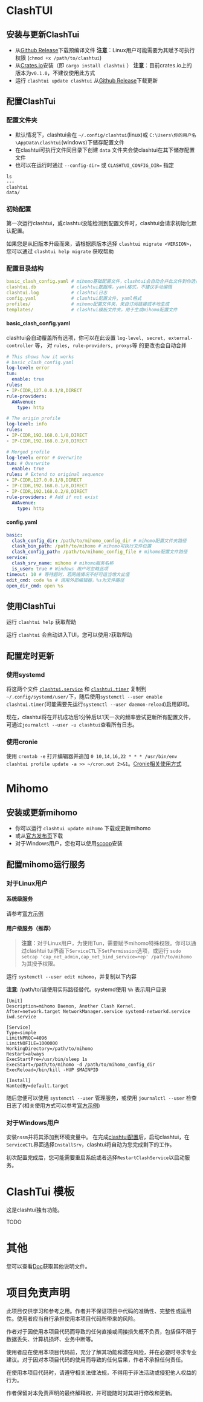 # ClashTUI

## 安装与更新ClashTui

* 从[Github Release][GhRelease]下载预编译文件
  **注意**：Linux用户可能需要为其赋予可执行权限 (`chmod +x /path/to/clashtui`)
* 从[Crates.io](https://crates.io/crates/clashtui)安装（即 `cargo install clashtui` ）
  **注意**：目前crates.io上的版本为`v0.1.0`，不建议使用此方式
* 运行 `clashtui update clashtui` 从[Github Release][GhRelease]下载更新

[GhRelease]: https://github.com/JohanChane/clashtui/releases

## 配置ClashTui

### 配置文件夹

* 默认情况下，clashtui会在 `~/.config/clashtui`(linux)或 `C:\Users\你的用户名\AppData\clashtui`(windows)下储存配置文件
* 在clashtui可执行文件同目录下创建 `data` 文件夹会使clashtui在其下储存配置文件
* 也可以在运行时通过 `--config-dir=` 或 `CLASHTUI_CONFIG_DIR=` 指定

```
ls
---
clashtui
data/
```

### 初始配置

第一次运行clashtui，或clashtui没能检测到配置文件时，clashtui会请求初始化默认配置。

如果您是从旧版本升级而来，请根据原版本选择 `clashtui migrate <VERSION>`，
您可以通过 `clashtui help migrate` 获取帮助

### 配置目录结构

```yaml
basic_clash_config.yaml # mihomo基础配置文件，clashtui会自动合并此文件到你选择的mihomo配置中
clashtui.db             # clashtui数据库，yaml格式，不建议手动编辑
clashtui.log            # clashtui日志
config.yaml             # clashtui配置文件, yaml格式
profiles/               # mihomo配置文件夹，来自订阅链接或本地生成
templates/              # clashtui模板文件夹，用于生成mihomo配置文件
```

#### basic_clash_config.yaml
clashtui会自动覆盖所有选项，你可以在此设置 `log-level, secret, external-controller` 等，
对 `rules, rule-providers, proxys`等 的更改也会自动合并

``` yaml
# This shows how it works
# basic_clash_config.yaml
log-level: error
tun:
  enable: true
rules:
- IP-CIDR,127.0.0.1/8,DIRECT
rule-providers:  
  AWAvenue:
    type: http

# The origin profile
log-level: info
rules:
- IP-CIDR,192.168.0.1/8,DIRECT
- IP-CIDR,192.168.0.2/8,DIRECT

# Merged profile
log-level: error # Overwrite
tun: # Overwrite
  enable: true
rules: # Extend to original sequence
- IP-CIDR,127.0.0.1/8,DIRECT
- IP-CIDR,192.168.0.1/8,DIRECT
- IP-CIDR,192.168.0.2/8,DIRECT
rule-providers: # Add if not exist
  AWAvenue:
    type: http
```

#### config.yaml
``` yaml
basic:
  clash_config_dir: /path/to/mihomo_config_dir # mihomo配置文件夹路径
  clash_bin_path: /path/to/mihomo # mihomo可执行文件位置
  clash_config_path: /path/to/mihomo_config_file # mihomo配置文件路径
service:
  clash_srv_name: mihomo # mihomo服务名称
  is_user: true # Windows 用户可忽略此项
timeout: 10 # 等待超时，若网络情况不好可适当增大此值
edit_cmd: code %s # 调用外部编辑器，%s为文件路径
open_dir_cmd: open %s
```

## 使用ClashTui

运行 `clashtui help` 获取帮助

运行 `clashtui` 会自动进入TUI，您可以使用`?`获取帮助

## 配置定时更新

### 使用systemd

将这两个文件 [`clashtui.service`](Doc/systemd/clashtui.service) 和 [`clashtui.timer`](Doc/systemd/clashtui.timer) 复制到`~/.config/systemd/user/`下，随后使用`systemctl --user enable clashtui.timer`(可能需要先运行`systemctl --user daemon-reload`)启用即可。

现在，clashtui将在开机成功后1分钟后以1天一次的频率尝试更新所有配置文件，可通过`journalctl --user -u clashtui`查看所有日志。

### 使用cronie

使用 `crontab -e` 打开编辑器并追加 `0 10,14,16,22 * * * /usr/bin/env clashtui profile update -a >> ~/cron.out 2>&1`。[Cronie相关使用方式]((https://wiki.archlinuxcn.org/wiki/Cron))


# Mihomo

## 安装或更新mihomo

* 你可以运行 `clashtui update mihomo` 下载或更新mihomo
* 或从[官方发布页](https://github.com/MetaCubeX/mihomo/releases)下载
* 对于Windows用户，您也可以使用[scoop](https://github.com/ScoopInstaller/Install)安装

## 配置mihomo运行服务

### 对于Linux用户

#### 系统级服务

请参考[官方示例](https://wiki.metacubex.one/startup/service/)

#### 用户级服务（推荐）

> **注意**：对于Linux用户，为使用Tun，需要赋予mihomo特殊权限。你可以通过clashtui tui界面下`ServiceCTL`下`SetPermission`选项，或运行 `sudo setcap 'cap_net_admin,cap_net_bind_service=+ep' /path/to/mihomo` 为其授予权限。

运行 `systemctl --user edit mihomo`，并复制以下内容

**注意**: /path/to/请使用实际路径替代。systemd使用 `%h` 表示用户目录

```systemd
[Unit]
Description=mihomo Daemon, Another Clash Kernel.
After=network.target NetworkManager.service systemd-networkd.service iwd.service

[Service]
Type=simple
LimitNPROC=4096
LimitNOFILE=1000000
WorkingDirectory=/path/to/mihomo
Restart=always
ExecStartPre=/usr/bin/sleep 1s
ExecStart=/path/to/mihomo -d /path/to/mihomo_config_dir
ExecReload=/bin/kill -HUP $MAINPID
 
[Install]
WantedBy=default.target
```

随后您便可以使用 `systemctl --user` 管理服务，或使用 `journalctl --user` 检查日志了(相关使用方式可以参考[官方示例](https://wiki.metacubex.one/startup/service/))

### 对于Windows用户

安装`nssm`并将其添加到环境变量中。
在完成[clashtui配置](#配置clashtui)后，启动clashtui，在`ServiceCTL`界面选择`InstallSrv`，clashtui将自动为您完成剩下的工作。

初次配置完成后，您可能需要重启系统或者选择`RestartClashService`以启动服务。

# ClashTui 模板
这是clashtui独有功能。

TODO

# 其他
您可以查看[Doc](./Doc/)获取其他说明文件。

# 项目免责声明

此项目仅供学习和参考之用。作者并不保证项目中代码的准确性、完整性或适用性。使用者应当自行承担使用本项目代码所带来的风险。

作者对于因使用本项目代码而导致的任何直接或间接损失概不负责，包括但不限于数据丢失、计算机损坏、业务中断等。

使用者应在使用本项目代码前，充分了解其功能和潜在风险，并在必要时寻求专业建议。对于因对本项目代码的使用而导致的任何后果，作者不承担任何责任。

在使用本项目代码时，请遵守相关法律法规，不得用于非法活动或侵犯他人权益的行为。

作者保留对本免责声明的最终解释权，并可能随时对其进行修改和更新。